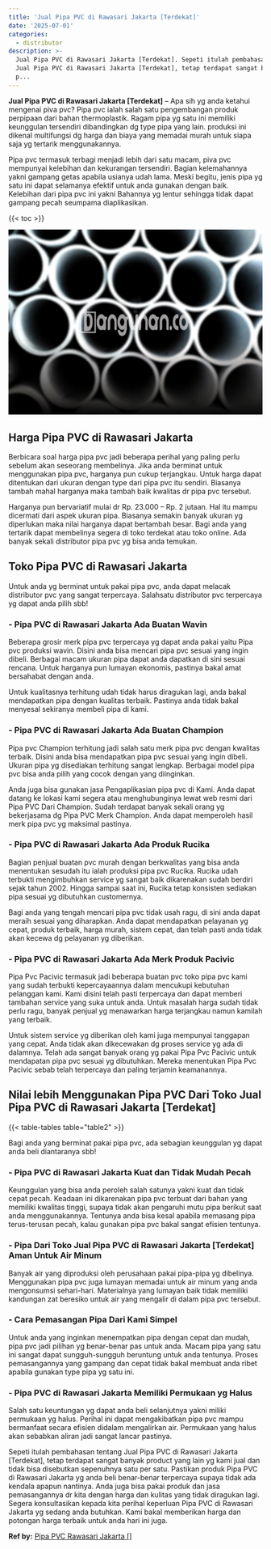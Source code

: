 ```yaml
---
title: 'Jual Pipa PVC di Rawasari Jakarta [Terdekat]'
date: '2025-07-01'
categories:
  - distributor
description: >-
  Jual Pipa PVC di Rawasari Jakarta [Terdekat]. Sepeti itulah pembahasan tentang
  Jual Pipa PVC di Rawasari Jakarta [Terdekat], tetap terdapat sangat banyak
  p...
---
```


**Jual Pipa PVC di Rawasari Jakarta \[Terdekat\]** – Apa sih yg anda ketahui mengenai piva pvc? Pipa pvc ialah salah satu pengembangan produk perpipaan dari bahan thermoplastik. Ragam pipa yg satu ini memiliki keunggulan tersendiri dibandingkan dg type pipa yang lain. produksi ini dikenal multifungsi dg harga dan biaya yang memadai murah untuk siapa saja yg tertarik menggunakannya.

Pipa pvc termasuk terbagi menjadi lebih dari satu macam, piva pvc mempunyai kelebihan dan kekurangan tersendiri. Bagian kelemahannya yakni gampang getas apabila usianya udah lama. Meski begitu, jenis pipa yg satu ini dapat selamanya efektif untuk anda gunakan dengan baik. Kelebihan dari pipa pvc ini yakni Bahannya yg lentur sehingga tidak dapat gampang pecah seumpama diaplikasikan.

{{< toc >}}

![Jual Pipa PVC di Rawasari Jakarta [Terdekat]](/images/jaul-pipa-pvc-28.png)

## Harga Pipa PVC di Rawasari Jakarta

Berbicara soal harga pipa pvc jadi beberapa perihal yang paling perlu sebelum akan seseorang membelinya. Jika anda berminat untuk menggunakan pipa pvc, harganya pun cukup terjangkau. Untuk harga dapat ditentukan dari ukuran dengan type dari pipa pvc itu sendiri. Biasanya tambah mahal harganya maka tambah baik kwalitas dr pipa pvc tersebut.

Harganya pun bervariatif mulai dr Rp. 23.000 – Rp. 2 jutaan. Hal itu mampu dicermati dari aspek ukuran pipa. Biasanya semakin banyak ukuran yg diperlukan maka nilai harganya dapat bertambah besar. Bagi anda yang tertarik dapat membelinya segera di toko terdekat atau toko online. Ada banyak sekali distributor pipa pvc yg bisa anda temukan.

## Toko Pipa PVC di Rawasari Jakarta

Untuk anda yg berminat untuk pakai pipa pvc, anda dapat melacak distributor pvc yang sangat terpercaya. Salahsatu distributor pvc terpercaya yg dapat anda pilih sbb!

### \- Pipa PVC di Rawasari Jakarta Ada Buatan Wavin

Beberapa grosir merk pipa pvc terpercaya yg dapat anda pakai yaitu Pipa pvc produksi wavin. Disini anda bisa mencari pipa pvc sesuai yang ingin dibeli. Berbagai macam ukuran pipa dapat anda dapatkan di sini sesuai rencana. Untuk harganya pun lumayan ekonomis, pastinya bakal amat bersahabat dengan anda.

Untuk kualitasnya terhitung udah tidak harus diragukan lagi, anda bakal mendapatkan pipa dengan kualitas terbaik. Pastinya anda tidak bakal menyesal sekiranya membeli pipa di kami.

### \- Pipa PVC di Rawasari Jakarta Ada Buatan Champion

Pipa pvc Champion terhitung jadi salah satu merk pipa pvc dengan kwalitas terbaik. Disini anda bisa mendapatkan pipa pvc sesuai yang ingin dibeli. Ukuran pipa yg disediakan terhitung sangat lengkap. Berbagai model pipa pvc bisa anda pilih yang cocok dengan yang diinginkan.

Anda juga bisa gunakan jasa Pengaplikasian pipa pvc di Kami. Anda dapat datang ke lokasi kami segera atau menghubunginya lewat web resmi dari Pipa PVC Dari Champion. Sudah terdapat banyak sekali orang yg bekerjasama dg Pipa PVC Merk Champion. Anda dapat memperoleh hasil merk pipa pvc yg maksimal pastinya.

### \- Pipa PVC di Rawasari Jakarta Ada Produk Rucika

Bagian penjual buatan pvc murah dengan berkwalitas yang bisa anda menentukan sesudah itu ialah produksi pipa pvc Rucika. Rucika udah terbukti mengimbuhkan service yg sangat baik dikarenakan sudah berdiri sejak tahun 2002. Hingga sampai saat ini, Rucika tetap konsisten sediakan pipa sesuai yg dibutuhkan customernya.

Bagi anda yang tengah mencari pipa pvc tidak usah ragu, di sini anda dapat meraih sesuai yang diharapkan. Anda dapat mendapatkan pelayanan yg cepat, produk terbaik, harga murah, sistem cepat, dan telah pasti anda tidak akan kecewa dg pelayanan yg diberikan.

### \- Pipa PVC di Rawasari Jakarta Ada Merk Produk Pacivic

Pipa Pvc Pacivic termasuk jadi beberapa buatan pvc toko pipa pvc kami yang sudah terbukti kepercayaannya dalam mencukupi kebutuhan pelanggan kami. Kami disini telah pasti terpercaya dan dapat memberi tambahan service yang suka untuk anda. Untuk masalah harga sudah tidak perlu ragu, banyak penjual yg menawarkan harga terjangkau namun kamilah yang terbaik.

Untuk sistem service yg diberikan oleh kami juga mempunyai tanggapan yang cepat. Anda tidak akan dikecewakan dg proses service yg ada di dalamnya. Telah ada sangat banyak orang yg pakai Pipa Pvc Pacivic untuk mendapatan pipa pvc sesuai yg dibutuhkan. Mereka menentukan Pipa Pvc Pacivic sebab telah terpercaya dan paling terjamin keamanannya.

## Nilai lebih Menggunakan Pipa PVC Dari Toko Jual Pipa PVC di Rawasari Jakarta \[Terdekat\]

{{< table-tables table="table2" >}}

Bagi anda yang berminat pakai pipa pvc, ada sebagian keunggulan yg dapat anda beli diantaranya sbb!

### \- Pipa PVC di Rawasari Jakarta Kuat dan Tidak Mudah Pecah

Keunggulan yang bisa anda peroleh salah satunya yakni kuat dan tidak cepat pecah. Keadaan ini dikarenakan pipa pvc terbuat dari bahan yang memiliki kwalitas tinggi, supaya tidak akan pengaruhi mutu pipa berikut saat anda menggunakannya. Tentunya anda bisa kesal apabila memasang pipa terus-terusan pecah, kalau gunakan pipa pvc bakal sangat efisien tentunya.

### \- Pipa Dari Toko Jual Pipa PVC di Rawasari Jakarta \[Terdekat\] Aman Untuk Air Minum

Banyak air yang diproduksi oleh perusahaan pakai pipa-pipa yg dibelinya. Menggunakan pipa pvc juga lumayan memadai untuk air minum yang anda mengonsumsi sehari-hari. Materialnya yang lumayan baik tidak memiliki kandungan zat beresiko untuk air yang mengalir di dalam pipa pvc tersebut.

### \- Cara Pemasangan Pipa Dari Kami Simpel

Untuk anda yang inginkan menempatkan pipa dengan cepat dan mudah, pipa pvc jadi pilihan yg benar-benar pas untuk anda. Macam pipa yang satu ini sangat dapat sungguh-sungguh beruntung untuk anda tentunya. Proses pemasangannya yang gampang dan cepat tidak bakal membuat anda ribet apabila gunakan type pipa yg satu ini.

### \- Pipa PVC di Rawasari Jakarta Memiliki Permukaan yg Halus

Salah satu keuntungan yg dapat anda beli selanjutnya yakni miliki permukaan yg halus. Perihal ini dapat mengakibatkan pipa pvc mampu bermanfaat secara efisien didalam mengalirkan air. Permukaan yang halus akan sebabkan aliran jadi sangat lancar pastinya.

Sepeti itulah pembahasan tentang Jual Pipa PVC di Rawasari Jakarta \[Terdekat\], tetap terdapat sangat banyak product yang lain yg kami jual dan tidak bisa disebutkan sepenuhnya satu per satu. Pastikan produk Pipa PVC di Rawasari Jakarta yg anda beli benar-benar terpercaya supaya tidak ada kendala apapun nantinya. Anda juga bisa pakai produk dan jasa pemasangannya dr kita dengan harga dan kulitas yang tidak diragukan lagi. Segera konsultasikan kepada kita perihal keperluan Pipa PVC di Rawasari Jakarta yg sedang anda butuhkan. Kami bakal memberikan harga dan potongan harga terbaik untuk anda hari ini juga.

**Ref by:** [Pipa PVC Rawasari Jakarta []](https://id.wikipedia.org/wiki/Pipa)
